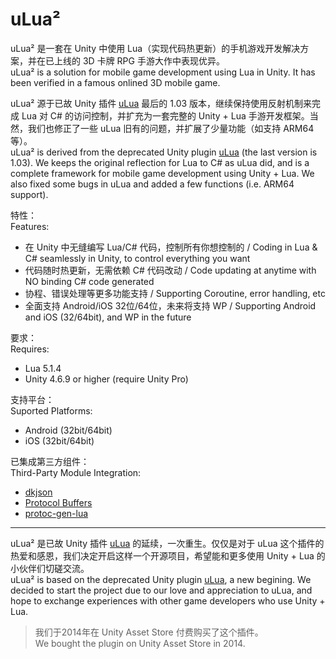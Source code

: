 # uLua²

uLua² 是一套在 Unity 中使用 Lua（实现代码热更新）的手机游戏开发解决方案，并在已上线的 3D 卡牌 RPG 手游大作中表现优异。  
uLua² is a solution for mobile game development using Lua in Unity. It has been verified in a famous onlined 3D mobile game.

uLua² 源于已故 Unity 插件 [uLua](https://www.assetstore.unity3d.com/en/#!/content/13887) 最后的 1.03 版本，继续保持使用反射机制来完成 Lua 对 C# 的访问控制，并扩充为一套完整的 Unity + Lua 手游开发框架。当然，我们也修正了一些 uLua 旧有的问题，并扩展了少量功能（如支持 ARM64 等）。  
uLua² is derived from the deprecated Unity plugin [uLua](https://www.assetstore.unity3d.com/en/#!/content/13887) (the last version is 1.03). We keeps the original reflection for Lua to C# as uLua did, and is a complete framework for mobile game development using Unity + Lua. We also fixed some bugs in uLua and added a few functions (i.e. ARM64 support).

特性：  
Features:
- 在 Unity 中无缝编写 Lua/C# 代码，控制所有你想控制的 / Coding in Lua & C# seamlessly in Unity, to control everything you want
- 代码随时热更新，无需依赖 C# 代码改动 / Code updating at anytime with NO binding C# code generated
- 协程、错误处理等更多功能支持 / Supporting Coroutine, error handling, etc
- 全面支持 Android/iOS 32位/64位，未来将支持 WP / Supporting Android and iOS (32/64bit), and WP in the future

要求：  
Requires:
- Lua 5.1.4
- Unity 4.6.9 or higher (require Unity Pro)

支持平台：  
Suported Platforms:
- Android (32bit/64bit)
- iOS (32bit/64bit)

已集成第三方组件：  
Third-Party Module Integration:
- [dkjson](http://dkolf.de/src/dkjson-lua.fsl/home)
- [Protocol Buffers](https://github.com/google/protobuf)
- [protoc-gen-lua](https://github.com/paynechu/protoc-gen-lua)

***

uLua² 是已故 Unity 插件 [uLua](http://forum.unity3d.com/threads/ulua-lua-for-unity.221310/) 的延续，一次重生。仅仅是对于 uLua 这个插件的热爱和感恩，我们决定开启这样一个开源项目，希望能和更多使用 Unity + Lua 的小伙伴们切磋交流。  
uLua² is based on the deprecated Unity plugin [uLua](https://www.assetstore.unity3d.com/en/#!/content/13887), a new begining. We decided to start the project due to our love and appreciation to uLua, and hope to exchange experiences with other game developers who use Unity + Lua.  
> 我们于2014年在 Unity Asset Store 付费购买了这个插件。  
> We bought the plugin on Unity Asset Store in 2014.
